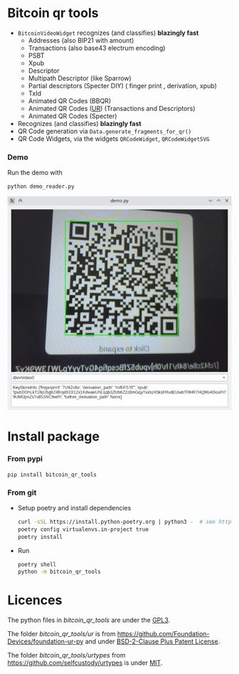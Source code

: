# Bitcoin qr tools

* `BitcoinVideoWidget` recognizes (and classifies)  **blazingly fast**  
  * Addresses  (also BIP21 with amount)
  * Transactions (also base43 electrum encoding)
  * PSBT
  * Xpub
  * Descriptor
  * Multipath Descriptor (like Sparrow)
  * Partial descriptors (Specter DIY) ( finger print , derivation, xpub)
  * TxId
  * Animated QR Codes (BBQR)
  * Animated QR Codes ([UR](https://github.com/BlockchainCommons/Research/blob/master/papers/bcr-2020-005-ur.md)) (Transactions and Descriptors)
  * Animated QR Codes (Specter)
* Recognizes (and classifies)  **blazingly fast**  
* QR Code generation via  `Data.generate_fragments_for_qr()`
* QR Code Widgets, via the widgets `QRCodeWidget`,  `QRCodeWidgetSVG`




### Demo

Run the demo with

```
python demo_reader.py
```

![screenshot](docs/screenshot.png)

# Install package



### From pypi

```shell
pip install bitcoin_qr_tools
```

### From git

 * Setup poetry and install dependencies 

   ```sh
   curl -sSL https://install.python-poetry.org | python3 -  # see https://python-poetry.org/docs/master/#installing-with-the-official-installer
   poetry config virtualenvs.in-project true
   poetry install
   ```


 * Run  

   ```sh
   poetry shell
   python -m bitcoin_qr_tools
   ```
   



# Licences

The python files in *bitcoin_qr_tools*  are under the [GPL3](LICENSE).

The folder *bitcoin_qr_tools/ur* is from https://github.com/Foundation-Devices/foundation-ur-py  and under   [BSD-2-Clause Plus Patent License](ur/LICENSE).

The folder *bitcoin_qr_tools/urtypes* from https://github.com/selfcustody/urtypes  is under  [MIT](urtypes/LICENSE.md).
